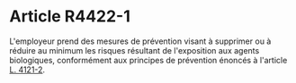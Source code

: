 # Article R4422-1

  
L'employeur prend des mesures de prévention visant à supprimer ou à réduire au minimum les risques résultant de l'exposition aux agents biologiques, conformément aux principes de prévention énoncés à l'article [L. 4121-2][1].

 [1]: /affichCodeArticle.do?cidTexte=LEGITEXT000006072050&idArticle=LEGIARTI000006903148&dateTexte=&categorieLien=cid